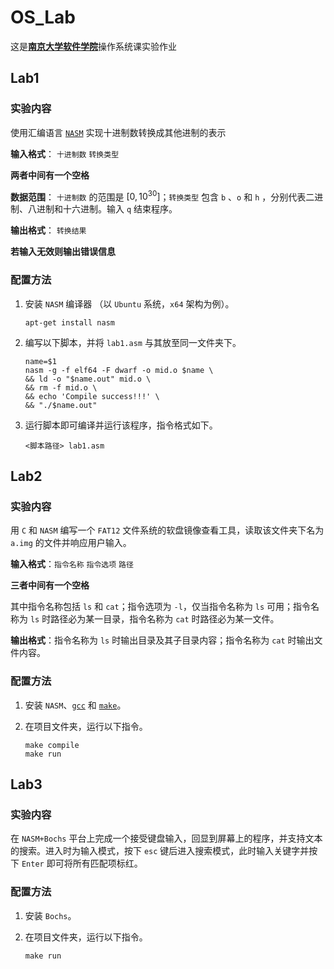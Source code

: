 # OS_Lab
这是[**南京大学软件学院**](https://software.nju.edu.cn)操作系统课实验作业

## Lab1

### 实验内容

使用汇编语言 [`NASM`](https://www.nasm.us) 实现十进制数转换成其他进制的表示

**输入格式**： `十进制数` `转换类型`

**两者中间有一个空格**

**数据范围**： `十进制数` 的范围是 $[0, 10^{30}]$；`转换类型` 包含 `b` 、`o` 和 `h` ，分别代表二进制、八进制和十六进制。输入 `q` 结束程序。

**输出格式**： `转换结果`

**若输入无效则输出错误信息**

### 配置方法

1. 安装 `NASM` 编译器 （以 `Ubuntu` 系统，`x64` 架构为例）。

   ```shell
   apt-get install nasm
   ```

2. 编写以下脚本，并将 `lab1.asm` 与其放至同一文件夹下。

   ```shell
   name=$1
   nasm -g -f elf64 -F dwarf -o mid.o $name \
   && ld -o "$name.out" mid.o \
   && rm -f mid.o \
   && echo 'Compile success!!!' \
   && "./$name.out"
   ```

3. 运行脚本即可编译并运行该程序，指令格式如下。

   ```
   <脚本路径> lab1.asm
   ```

## Lab2

### 实验内容

用 `C` 和 `NASM` 编写一个 `FAT12` 文件系统的软盘镜像查看工具，读取该文件夹下名为 `a.img` 的文件并响应用户输入。

**输入格式**：`指令名称`  `指令选项`  `路径`

**三者中间有一个空格**

其中指令名称包括 `ls` 和 `cat`；指令选项为 `-l`，仅当指令名称为 `ls` 可用；指令名称为 `ls` 时路径必为某一目录，指令名称为 `cat` 时路径必为某一文件。

**输出格式**：指令名称为 `ls` 时输出目录及其子目录内容；指令名称为 `cat` 时输出文件内容。

### 配置方法

1. 安装 `NASM`、[`gcc`](https://gcc.gnu.org) 和 [`make`](https://www.gnu.org/software/make/)。

2. 在项目文件夹，运行以下指令。

   ```shell
   make compile
   make run
   ```
## Lab3

### 实验内容

在 `NASM+Bochs` 平台上完成一个接受键盘输入，回显到屏幕上的程序，并支持文本的搜索。进入时为输入模式，按下 `esc` 键后进入搜索模式，此时输入关键字并按下 `Enter` 即可将所有匹配项标红。

### 配置方法

1. 安装 `Bochs`。
   
2. 在项目文件夹，运行以下指令。
   
   ```shell
   make run
   ```

